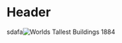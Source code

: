 <!-- TITLE: Steve -->
<!-- SUBTITLE: A quick summary of Steve [Google](Google.ca) -->

# Header

sdafa![Worlds Tallest Buildings 1884](/uploads/worlds-tallest-buildings-1884.jpg "Worlds Tallest Buildings 1884")
